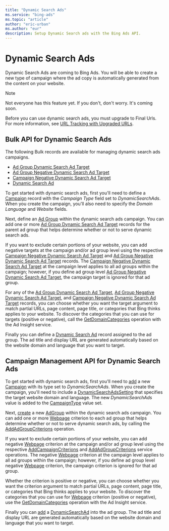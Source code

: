 ```yaml
---
title: "Dynamic Search Ads"
ms.service: "bing-ads"
ms.topic: "article"
author: "eric-urban"
ms.author: "eur"
description: Setup Dynamic Search ads with the Bing Ads API.
---
```

# Dynamic Search Ads
Dynamic Search Ads are coming to Bing Ads. You will be able to create a new type of campaign where the ad copy is automatically generated from the content on your website. 

> [!NOTE]
> Not everyone has this feature yet. If you don't, don't worry. It's coming soon.
> 
> Before you can use dynamic search ads, you must upgrade to Final Urls. For more information, see [URL Tracking with Upgraded URLs](/bingads/guides/url-tracking-upgraded-urls).

## <a name="bulk"></a>Bulk API for Dynamic Search Ads  
The following Bulk records are available for managing dynamic search ads campaigns.
* [Ad Group Dynamic Search Ad Target](/binga/bingads/bulk-service/ad-group-dynamic-search-ad-target)
* [Ad Group Negative Dynamic Search Ad Target](/binga/bingads/bulk-service/ad-group-negative-dynamic-search-ad-target)
* [Campaign Negative Dynamic Search Ad Target](/binga/bingads/bulk-service/campaign-negative-dynamic-search-ad-target)
* [Dynamic Search Ad](/binga/bingads/bulk-service/dynamic-search-ad)
 
To get started with dynamic search ads, first you'll need to define a [Campaign](/binga/bingads/bulk-service/campaign) record with the *Campaign Type* field set to *DynamicSearchAds*. When you create the campaign, you'll also need to specify the *Domain Language* and *Website* fields.  

Next, define an [Ad Group](/binga/bingads/bulk-service/ad-group) within the dynamic search ads campaign. You can add one or more [Ad Group Dynamic Search Ad Target](/binga/bingads/bulk-service/ad-group-dynamic-search-ad-target) records for the parent ad group that helps determine whether or not to serve dynamic search ads. 

If you want to exclude certain portions of your website, you can add negative targets at the campaign and/or ad group level using the respective [Campaign Negative Dynamic Search Ad Target](/binga/bingads/bulk-service/campaign-negative-dynamic-search-ad-target) and [Ad Group Negative Dynamic Search Ad Target](/binga/bingads/bulk-service/ad-group-negative-dynamic-search-ad-target) records. The [Campaign Negative Dynamic Search Ad Target](/binga/bingads/bulk-service/campaign-negative-dynamic-search-ad-target) at the campaign level applies to all ad groups within the campaign; however, if you define ad group level [Ad Group Negative Dynamic Search Ad Target](/binga/bingads/bulk-service/ad-group-negative-dynamic-search-ad-target), the campaign target is ignored for that ad group. 

For any of the [Ad Group Dynamic Search Ad Target](/binga/bingads/bulk-service/ad-group-dynamic-search-ad-target), [Ad Group Negative Dynamic Search Ad Target](/binga/bingads/bulk-service/ad-group-negative-dynamic-search-ad-target), and [Campaign Negative Dynamic Search Ad Target](/binga/bingads/bulk-service/campaign-negative-dynamic-search-ad-target) records, you can choose whether you want the target argument to match partial URLs, page content, page title, or categories that Bing thinks applies to your website. To discover the categories that you can use for targets (positive or negative), call the [GetDomainCategories](/binga/bingads/ad-insight-service/getdomaincategories) operation with the Ad Insight service.

Finally you can define a [Dynamic Search Ad](/binga/bingads/bulk-service/dynamic-search-ad) record assigned to the ad group. The ad title and display URL are generated automatically based on the website domain and language that you want to target.


## <a name="campaign"></a>Campaign Management API for Dynamic Search Ads  

To get started with dynamic search ads, first you'll need to [add](/binga/bingads/campaign-management-service/addcampaigns) a new [Campaign](/binga/bingads/campaign-management-service/campaign) with its type set to *DynamicSearchAds*. When you create the campaign, you'll need to include a [DynamicSearchAdsSetting](/binga/bingads/campaign-management-service/dynamicsearchadssetting) that specifies the target website domain and language. The new *DynamicSearchAds* value is added to the [CampaignType](/binga/bingads/campaign-management-service/campaigntype) value set. 

Next, [create](/binga/bingads/campaign-management-service/addadgroups) a new [AdGroup](/binga/bingads/campaign-management-service/adgroup) within the dynamic search ads campaign. You can add one or more [Webpage](/binga/bingads/campaign-management-service/webpage) criterion to each ad group that helps determine whether or not to serve dynamic search ads, by calling the [AddAdGroupCriterions](/binga/bingads/campaign-management-service/addadgroupcriterions) operation. 

If you want to exclude certain portions of your website, you can add negative [Webpage](/binga/bingads/campaign-management-service/webpage) criterion at the campaign and/or ad group level using the respective [AddCampaignCriterions](/binga/bingads/campaign-management-service/addcampaigncriterions) and [AddAdGroupCriterions](/binga/bingads/campaign-management-service/addadgroupcriterions) service operations. The negative [Webpage](/binga/bingads/campaign-management-service/webpage) criterion at the campaign level applies to all ad groups within the campaign; however, if you define ad group level negative [Webpage](/binga/bingads/campaign-management-service/webpage) criterion, the campaign criterion is ignored for that ad group. 

Whether the criterion is positive or negative, you can choose whether you want the criterion argument to match partial URLs, page content, page title, or categories that Bing thinks applies to your website. To discover the categories that you can use for [Webpage](/binga/bingads/campaign-management-service/webpage) criterion (positive or negative), use the [GetDomainCategories](/binga/bingads/ad-insight-service/getdomaincategories) operation with the Ad Insight service.

Finally you can [add](/binga/bingads/campaign-management-service/addads) a [DynamicSearchAd](/binga/bingads/campaign-management-service/dynamicsearchad) into the ad group. The ad title and display URL are generated automatically based on the website domain and language that you want to target.
